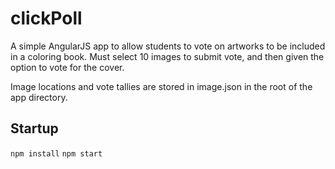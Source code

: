 # clickPoll

A simple AngularJS app to allow students to vote on artworks to be included in a coloring book.  Must select 10 images to submit vote, and then given the option to vote for the cover.

Image locations and vote tallies are stored in image.json in the root of the app directory.

## Startup

`npm install`
`npm start`


